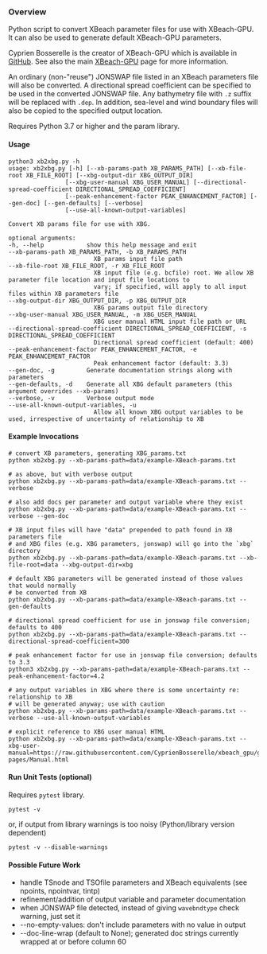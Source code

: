 ### Overview
Python script to convert XBeach parameter files for use with XBeach-GPU. It can also be used to generate default XBeach-GPU parameters.

Cyprien Bosserelle is the creator of XBeach-GPU which is available in [GitHub](https://github.com/CyprienBosserelle/xbeach_gpu). See also the main [XBeach-GPU](https://cyprienbosserelle.github.io/xbeach_gpu) page for more information.

An ordinary (non-"reuse") JONSWAP file listed in an XBeach parameters file will also be converted. A directional spread coefficient can be specified to be used in the converted JONSWAP file. Any bathymetry file with `.z` suffix will be replaced with `.dep`. In addition, sea-level and wind boundary files will also be copied to the specified output location.

Requires Python 3.7 or higher and the param library.

#### Usage

    python3 xb2xbg.py -h
    usage: xb2xbg.py [-h] [--xb-params-path XB_PARAMS_PATH] [--xb-file-root XB_FILE_ROOT] [--xbg-output-dir XBG_OUTPUT_DIR]
                    [--xbg-user-manual XBG_USER_MANUAL] [--directional-spread-coefficient DIRECTIONAL_SPREAD_COEFFICIENT]
                    [--peak-enhancement-factor PEAK_ENHANCEMENT_FACTOR] [--gen-doc] [--gen-defaults] [--verbose]
                    [--use-all-known-output-variables]

    Convert XB params file for use with XBG.

    optional arguments:
    -h, --help            show this help message and exit
    --xb-params-path XB_PARAMS_PATH, -b XB_PARAMS_PATH
                            XB params input file path
    --xb-file-root XB_FILE_ROOT, -r XB_FILE_ROOT
                            XB input file (e.g. bcfile) root. We allow XB parameter file location and input file locations to
                            vary; if specified, will apply to all input files within XB parameters file
    --xbg-output-dir XBG_OUTPUT_DIR, -p XBG_OUTPUT_DIR
                            XBG params output file directory
    --xbg-user-manual XBG_USER_MANUAL, -m XBG_USER_MANUAL
                            XBG user manual HTML input file path or URL
    --directional-spread-coefficient DIRECTIONAL_SPREAD_COEFFICIENT, -s DIRECTIONAL_SPREAD_COEFFICIENT
                            Directional spread coefficient (default: 400)
    --peak-enhancement-factor PEAK_ENHANCEMENT_FACTOR, -e PEAK_ENHANCEMENT_FACTOR
                            Peak enhancement factor (default: 3.3)
    --gen-doc, -g         Generate documentation strings along with parameters
    --gen-defaults, -d    Generate all XBG default parameters (this argument overrides --xb-params)
    --verbose, -v         Verbose output mode
    --use-all-known-output-variables, -u
                            Allow all known XBG output variables to be used, irrespective of uncertainty of relationship to XB

#### Example Invocations

    # convert XB parameters, generating XBG_params.txt
    python xb2xbg.py --xb-params-path=data/example-XBeach-params.txt

    # as above, but with verbose output
    python xb2xbg.py --xb-params-path=data/example-XBeach-params.txt --verbose

    # also add docs per parameter and output variable where they exist
    python xb2xbg.py --xb-params-path=data/example-XBeach-params.txt --verbose --gen-doc

    # XB input files will have "data" prepended to path found in XB parameters file
    # and XBG files (e.g. XBG parameters, jonswap) will go into the `xbg` directory
    python xb2xbg.py --xb-params-path=data/example-XBeach-params.txt --xb-file-root=data --xbg-output-dir=xbg

    # default XBG parameters will be generated instead of those values that would normally
    # be converted from XB
    python xb2xbg.py --xb-params-path=data/example-XBeach-params.txt --gen-defaults

    # directional spread coefficient for use in jonswap file conversion; defaults to 400
    python xb2xbg.py --xb-params-path=data/example-XBeach-params.txt --directional-spread-coefficient=300

    # peak enhancement factor for use in jonswap file conversion; defaults to 3.3
    python3 xb2xbg.py --xb-params-path=data/example-XBeach-params.txt --peak-enhancement-factor=4.2

    # any output variables in XBG where there is some uncertainty re: relationship to XB
    # will be generated anyway; use with caution
    python xb2xbg.py --xb-params-path=data/example-XBeach-params.txt --verbose --use-all-known-output-variables

    # explicit reference to XBG user manual HTML
    python xb2xbg.py --xb-params-path=data/example-XBeach-params.txt --xbg-user-manual=https://raw.githubusercontent.com/CyprienBosserelle/xbeach_gpu/gh-pages/Manual.html

#### Run Unit Tests (optional)
Requires `pytest` library.

    pytest -v

or, if output from library warnings is too noisy (Python/library version dependent)

    pytest -v --disable-warnings

#### Possible Future Work
* handle TSnode and TSOfile parameters and XBeach equivalents (see npoints, npointvar, tintp)
* refinement/addition of output variable and parameter documentation
* when JONSWAP file detected, instead of giving `wavebndtype` check warning, just set it
* --no-empty-values: don't include parameters with no value in output
* --doc-line-wrap (default to None); generated doc strings currently wrapped at or before column 60
